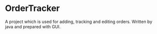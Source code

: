 # OrderTracker
A project which is used for adding, tracking and editing orders. Written by java
and prepared with GUI.
